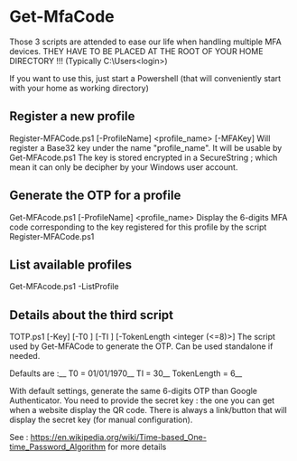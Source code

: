 # Get-MfaCode
Those 3 scripts are attended to ease our life when handling multiple MFA devices.
THEY HAVE TO BE PLACED AT THE ROOT OF YOUR HOME DIRECTORY !!!
(Typically C:\Users\<login>)

If you want to use this, just start a Powershell (that will conveniently start with your home as working directory)

## Register a new profile
Register-MFACode.ps1 [-ProfileName] <profile_name> [-MFAKey] <key>
Will register a Base32 key under the name "profile_name". It will be usable by Get-MFAcode.ps1
The key is stored encrypted in a SecureString ; which mean it can only be decipher by your Windows user account.

## Generate the OTP for a profile
Get-MFAcode.ps1 [-ProfileName] <profile_name>
Display the 6-digits MFA code corresponding to the key registered for this profile by the script Register-MFACode.ps1

## List available profiles
Get-MFAcode.ps1 -ListProfile


## Details about the third script
TOTP.ps1 [-Key] <Key> [-T0 <Date>] [-TI <integer>] [-TokenLength <integer (<=8)>]
The script used by Get-MFACode to generate the OTP. Can be used standalone if needed.

Defaults are :__
T0 = 01/01/1970__
TI = 30__
TokenLength = 6__

With default settings, generate the same 6-digits OTP than Google Authenticator.
You need to provide the secret key : the one you can get when a website display the QR code.
There is always a link/button that will display the secret key (for manual configuration).

See : https://en.wikipedia.org/wiki/Time-based_One-time_Password_Algorithm
for more details
